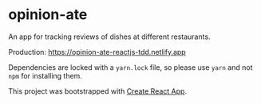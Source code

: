 # opinion-ate

An app for tracking reviews of dishes at different restaurants.

Production: https://opinion-ate-reactjs-tdd.netlify.app

Dependencies are locked with a `yarn.lock` file, so please use `yarn` and not
`npm` for installing them.

This project was bootstrapped with
[Create React App](https://github.com/facebook/create-react-app).
